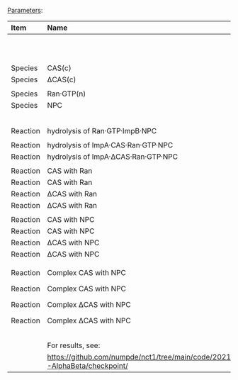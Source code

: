 [Parameters](https://docs.google.com/spreadsheets/d/1rr0lp6ByU1bENysPyk0qLXYwMEmwEN0BVQYw7H2Hp30):


| Item     | Name                                                                         | Parameter   | Units   | Comment                | Scenarios:   | Baseline1   | Baseline2   | OldBaseline   | Only_dCAS_1   | Only_dCAS_2   | Both_1   | Both_2   |
|:---------|:-----------------------------------------------------------------------------|:------------|:--------|:-----------------------|:-------------|:------------|:------------|:--------------|:--------------|:--------------|:---------|:---------|
|          |                                                                              |             |         |                        | Description: |             |             | May 13        |               |               |          |          |
|          |                                                                              |             |         |                        |              |             |             |               |               |               |          |          |
|          |                                                                              |             |         |                        |              |             |             |               |               |               |          |          |
|          |                                                                              |             |         | Initial values         |              |             |             |               |               |               |          |          |
| Species  | CAS(c)                                                                       | Value       | uM      |                        |              | 1           | 1           | 1             | 0             | 0             | 0.5      | 0.5      |
| Species  | ΔCAS(c)                                                                      | Value       | uM      |                        |              | 0           | 0           | 0             | 1             | 1             | 0.5      | 0.5      |
|          |                                                                              |             |         |                        |              |             |             |               |               |               |          |          |
| Species  | Ran·GTP(n)                                                                   | Value       | uM      |                        |              | 3           | 3           | 3             | 3             | 3             | 3        | 3        |
| Species  | NPC                                                                          | Value       | uM      |                        |              | 0.5         | 0.5         | 1             | 0.5           | 0.5           | 0.5      | 0.5      |
|          |                                                                              |             |         |                        |              |             |             |               |               |               |          |          |
|          |                                                                              |             |         | Kinetic constants      |              |             |             |               |               |               |          |          |
| Reaction | hydrolysis of Ran·GTP·ImpB·NPC                                               | kf          | 1/s     |                        |              | 0.1         | 0.1         | 0.1           | 0.1           | 0.1           | 0.1      | 0.1      |
|          |                                                                              |             |         |                        |              |             |             |               |               |               |          |          |
| Reaction | hydrolysis of ImpA·CAS·Ran·GTP·NPC                                           | kf          | 1/s     |                        |              | 0.1         | 0.1         | 0.1           | 0.1           | 0.1           | 0.1      | 0.1      |
| Reaction | hydrolysis of ImpA·ΔCAS·Ran·GTP·NPC                                          | kf          | 1/s     |                        |              |             |             |               | 0.1           | 0.1           | 0.1      | 0.1      |
|          |                                                                              |             |         |                        |              |             |             |               |               |               |          |          |
| Reaction | CAS with Ran                                                                 | kf          | 1/uM/s  |                        |              | 0.01        | 0.01        | 0.01          |               |               | 0.01     | 0.01     |
| Reaction | CAS with Ran                                                                 | kr          | 1/s     |                        |              | 0.015       | 0.015       | 0.0048        |               |               | 0.015    | 0.015    |
| Reaction | ΔCAS with Ran                                                                | kf          | 1/uM/s  | (Unknown)              |              |             |             |               | 0.01          | 0.01          | 0.01     | 0.01     |
| Reaction | ΔCAS with Ran                                                                | kr          | 1/s     |                        |              |             |             |               | 0.015         | 0.015         | 0.015    | 0.015    |
|          |                                                                              |             |         |                        |              |             |             |               |               |               |          |          |
| Reaction | CAS with NPC                                                                 | kf          | 1/uM/s  |                        |              | 1e-3        | 1e-2        | 1e-3          |               |               | 1e-3     | 1e-2     |
| Reaction | CAS with NPC                                                                 | kr          | 1/s     |                        |              | 1e-4        | 1e-3        | 1e-3          |               |               | 1e-4     | 1e-3     |
| Reaction | ΔCAS with NPC                                                                | kf          | 1/uM/s  |                        |              |             |             |               | 1e-2          | 1e-1          | 1e-2     | 1e-1     |
| Reaction | ΔCAS with NPC                                                                | kr          | 1/s     |                        |              |             |             |               | 1e-3          | 1e-2          | 1e-3     | 1e-2     |
|          |                                                                              |             |         |                        |              |             |             |               |               |               |          |          |
| Reaction | Complex CAS with NPC                                                         | kf          | 1/uM/s  | i.e. ImpA·CAS·Ran·GTP  |              | 1e-3        | 1e-2        | 1e-3          |               |               | 1e-3     | 1e-3     |
| Reaction | Complex CAS with NPC                                                         | kr          | 1/s     |                        |              | 1e-5        | 1e-4        | 1e-4          |               |               | 1e-5     | 1e-5     |
| Reaction | Complex ΔCAS with NPC                                                        | kf          | 1/uM/s  | i.e. ImpA·ΔCAS·Ran·GTP |              |             |             |               | 1e-3          | 1e-3          | 1e-3     | 1e-3     |
| Reaction | Complex ΔCAS with NPC                                                        | kr          | 1/s     |                        |              |             |             |               | 1e-5          | 1e-5          | 1e-5     | 1e-5     |
|          |                                                                              |             |         |                        |              |             |             |               |               |               |          |          |
|          |                                                                              |             |         |                        |              |             |             |               |               |               |          |          |
|          |                                                                              |             |         |                        |              |             |             |               |               |               |          |          |
|          |                                                                              |             |         |                        |              |             |             |               |               |               |          |          |
|          |                                                                              |             |         |                        |              |             |             |               |               |               |          |          |
|          | For results, see:                                                            |             |         |                        |              |             |             |               |               |               |          |          |
|          | https://github.com/numpde/nct1/tree/main/code/20210413-AlphaBeta/checkpoint/ |             |         |                        |              |             |             |               |               |               |          |          |
